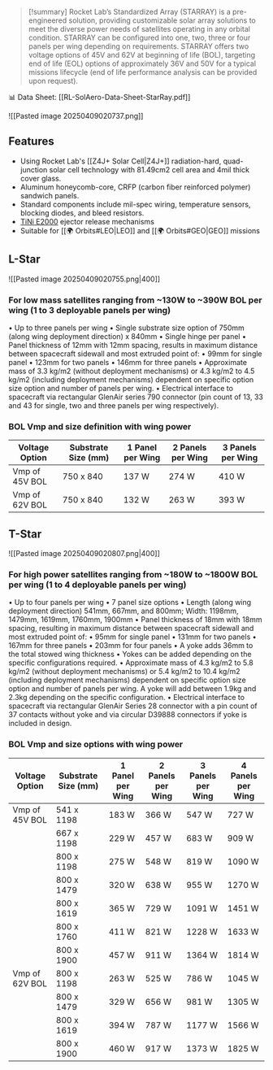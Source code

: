 >[!summary]
>Rocket Lab’s Standardized Array (STARRAY) is a pre-engineered solution, providing customizable solar array solutions to meet the diverse power needs of satellites operating in any orbital condition. STARRAY can be configured into one, two, three or four panels per wing depending on requirements. STARRAY offers two voltage options of 45V and 62V at beginning of life (BOL), targeting end of life (EOL) options of approximately 36V and 50V for a typical missions lifecycle (end of life performance analysis can be provided upon request).
>
📊 Data Sheet: [[RL-SolAero-Data-Sheet-StarRay.pdf]]

![[Pasted image 20250409020737.png]]
## Features

- Using Rocket Lab's [[Z4J+ Solar Cell|Z4J+]] radiation-hard, quad-junction solar cell technology with 81.49cm2 cell area and 4mil thick cover glass.
- Aluminum honeycomb-core, CRFP (carbon fiber reinforced polymer) sandwich panels.
- Standard components include mil-spec wiring, temperature sensors, blocking diodes, and bleed resistors.
- [TiNi E2000](https://ebad.com/products/tini-ejector-release-mechanism-erm/#erm-e2000) ejector release mechanisms
- Suitable for [[🌍 Orbits#LEO|LEO]] and [[🌍 Orbits#GEO|GEO]] missions
## L-Star

![[Pasted image 20250409020755.png|400]]
### For low mass satellites ranging from ~130W to ~390W BOL per wing (1 to 3 deployable panels per wing)

• Up to three panels per wing
• Single substrate size option of 750mm (along wing deployment
direction) x 840mm
• Single hinge per panel
• Panel thickness of 12mm with 12mm spacing, results in
maximum distance between spacecraft sidewall and most
extruded point of:
	 • 99mm for single panel
	 • 123mm for two panels
	 • 146mm for three panels
• Approximate mass of 3.3 kg/m2 (without deployment
mechanisms) or 4.3 kg/m2 to 4.5 kg/m2 (including deployment
mechanisms) dependent on specific option size option and
number of panels per wing.
• Electrical interface to spacecraft via rectangular GlenAir series
790 connector (pin count of 13, 33 and 43 for single, two and
three panels per wing respectively).

### BOL Vmp and size definition with wing power

| Voltage Option | Substrate Size (mm) | 1 Panel per Wing | 2 Panels per Wing | 3 Panels per Wing |
|----------------|---------------------|------------------|-------------------|-------------------|
| Vmp of 45V BOL | 750 x 840           | 137 W            | 274 W             | 410 W             |
| Vmp of 62V BOL | 750 x 840           | 132 W            | 263 W             | 393 W             |


## T-Star

![[Pasted image 20250409020807.png|400]]
### For high power satellites ranging from ~180W to ~1800W BOL per wing (1 to 4 deployable panels per wing)

• Up to four panels per wing
• 7 panel size options
• Length (along wing deployment direction) 541mm, 667mm,
and 800mm; Width: 1198mm, 1479mm, 1619mm, 1760mm, 1900mm
• Panel thickness of 18mm with 18mm spacing, resulting in
maximum distance between spacecraft sidewall and most
extruded point of:
	 • 95mm for single panel
	 • 131mm for two panels
	 • 167mm for three panels
	 • 203mm for four panels
• A yoke adds 36mm to the total stowed wing thickness
• Yokes can be added depending on the specific configurations
required.
• Approximate mass of 4.3 kg/m2 to 5.8 kg/m2 (without deployment
mechanisms) or 5.4 kg/m2 to 10.4 kg/m2 (including deployment
mechanisms) dependent on specific option size option and
number of panels per wing. A yoke will add between 1.9kg and 2.3kg
depending on the specific configuration.
• Electrical interface to spacecraft via rectangular GlenAir Series 28
connector with a pin count of 37 contacts without yoke and via
circular D39888 connectors if yoke is included in design. 

### BOL Vmp and size options with wing power

| Voltage Option | Substrate Size (mm) | 1 Panel per Wing | 2 Panels per Wing | 3 Panels per Wing | 4 Panels per Wing |
|----------------|---------------------|------------------|-------------------|-------------------|-------------------|
| Vmp of 45V BOL | 541 x 1198          | 183 W            | 366 W             | 547 W             | 727 W             |
|                | 667 x 1198          | 229 W            | 457 W             | 683 W             | 909 W             |
|                | 800 x 1198          | 275 W            | 548 W             | 819 W             | 1090 W            |
|                | 800 x 1479          | 320 W            | 638 W             | 955 W             | 1270 W            |
|                | 800 x 1619          | 365 W            | 729 W             | 1091 W            | 1451 W            |
|                | 800 x 1760          | 411 W            | 821 W             | 1228 W            | 1633 W            |
|                | 800 x 1900          | 457 W            | 911 W             | 1364 W            | 1814 W            |
| Vmp of 62V BOL | 800 x 1198          | 263 W            | 525 W             | 786 W             | 1045 W            |
|                | 800 x 1479          | 329 W            | 656 W             | 981 W             | 1305 W            |
|                | 800 x 1619          | 394 W            | 787 W             | 1177 W            | 1566 W            |
|                | 800 x 1900          | 460 W            | 917 W             | 1373 W            | 1825 W            |
